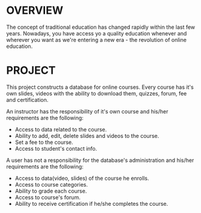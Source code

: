 # OVERVIEW

The concept of traditional education has changed rapidly within the last few years. Nowadays, you have access yo a quality education whenever and wherever you want as we're entering a new era - the revolution of online education.

# PROJECT

This project constructs a database for online courses. Every course has it's own slides, videos with the ability to download them, quizzes, forum, fee and certification.

An instructor has the responsibility of it's own course and his/her requirements are the following:
- Access to data related to the course.
- Ability to add, edit, delete slides and videos to the course.
- Set a fee to the course.
- Access to student's contact info.

A user has not a responsibility for the database's administration and his/her requirements are the following:
- Access to data(video, slides) of the course he enrolls.
- Access to course categories.
- Ability to grade each course.
- Access to course's forum.
- Ability to receive certification if he/she completes the course.

